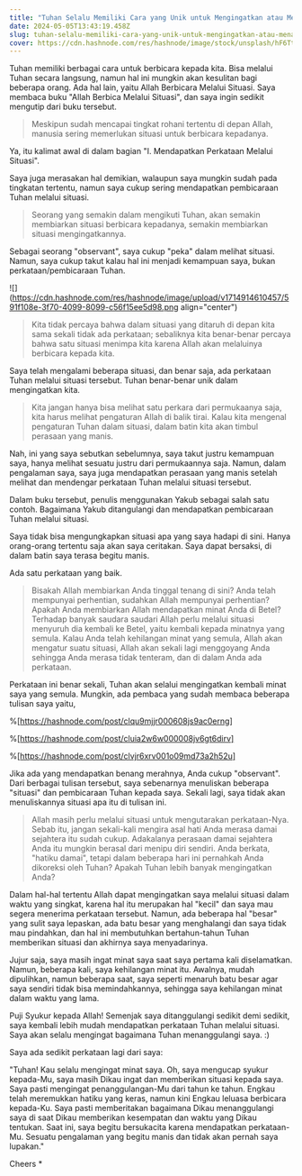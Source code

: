 ```yaml
---
title: "Tuhan Selalu Memiliki Cara yang Unik untuk Mengingatkan atau Menanggulangi Kita"
date: 2024-05-05T13:43:19.458Z
slug: tuhan-selalu-memiliki-cara-yang-unik-untuk-mengingatkan-atau-menanggulangi-kita
cover: https://cdn.hashnode.com/res/hashnode/image/stock/unsplash/hF6TtT-xz80/upload/9d4493eae937c2274ceaa32817a55730.jpeg
---
```


Tuhan memiliki berbagai cara untuk berbicara kepada kita. Bisa melalui Tuhan secara langsung, namun hal ini mungkin akan kesulitan bagi beberapa orang. Ada hal lain, yaitu Allah Berbicara Melalui Situasi. Saya membaca buku "Allah Berbica Melalui Situasi", dan saya ingin sedikit mengutip dari buku tersebut.

> Meskipun sudah mencapai tingkat rohani tertentu di depan Allah, manusia sering memerlukan situasi untuk berbicara kepadanya.

Ya, itu kalimat awal di dalam bagian "I. Mendapatkan Perkataan Melalui Situasi".

Saya juga merasakan hal demikian, walaupun saya mungkin sudah pada tingkatan tertentu, namun saya cukup sering mendapatkan pembicaraan Tuhan melalui situasi.

> Seorang yang semakin dalam mengikuti Tuhan, akan semakin membiarkan situasi berbicara kepadanya, semakin membiarkan situasi mengingatkannya.

Sebagai seorang "observant", saya cukup "peka" dalam melihat situasi. Namun, saya cukup takut kalau hal ini menjadi kemampuan saya, bukan perkataan/pembicaraan Tuhan.

![](https://cdn.hashnode.com/res/hashnode/image/upload/v1714914610457/591f108e-3f70-4099-8099-c56f15ee5d98.png align="center")

> Kita tidak percaya bahwa dalam situasi yang ditaruh di depan kita sama sekali tidak ada perkataan; sebaliknya kita benar-benar percaya bahwa satu situasi menimpa kita karena Allah akan melaluinya berbicara kepada kita.

Saya telah mengalami beberapa situasi, dan benar saja, ada perkataan Tuhan melalui situasi tersebut. Tuhan benar-benar unik dalam mengingatkan kita.

> Kita jangan hanya bisa melihat satu perkara dari permukaanya saja, kita harus melihat pengaturan Allah di balik tirai. Kalau kita mengenal pengaturan Tuhan dalam situasi, dalam batin kita akan timbul perasaan yang manis.

Nah, ini yang saya sebutkan sebelumnya, saya takut justru kemampuan saya, hanya melihat sesuatu justru dari permukaannya saja. Namun, dalam pengalaman saya, saya juga mendapatkan perasaan yang manis setelah melihat dan mendengar perkataan Tuhan melalui situasi tersebut.

Dalam buku tersebut, penulis menggunakan Yakub sebagai salah satu contoh. Bagaimana Yakub ditangulangi dan mendapatkan pembicaraan Tuhan melalui situasi.

Saya tidak bisa mengungkapkan situasi apa yang saya hadapi di sini. Hanya orang-orang tertentu saja akan saya ceritakan. Saya dapat bersaksi, di dalam batin saya terasa begitu manis.

Ada satu perkataan yang baik.

> Bisakah Allah membiarkan Anda tinggal tenang di sini? Anda telah mempunyai perhentian, sudahkan Allah mempunyai perhentian? Apakah Anda membiarkan Allah mendapatkan minat Anda di Betel? Terhadap banyak saudara saudari Allah perlu melalui situasi menyuruh dia kembali ke Betel, yaitu kembali kepada minatnya yang semula. Kalau Anda telah kehilangan minat yang semula, Allah akan mengatur suatu situasi, Allah akan sekali lagi menggoyang Anda sehingga Anda merasa tidak tenteram, dan di dalam Anda ada perkataan.

Perkataan ini benar sekali, Tuhan akan selalui mengingatkan kembali minat saya yang semula. Mungkin, ada pembaca yang sudah membaca beberapa tulisan saya yaitu,

%[https://hashnode.com/post/clqu9mjjr000608js9ac0erng] 

%[https://hashnode.com/post/cluia2w6w000008jv6gt6dirv] 

%[https://hashnode.com/post/clvjr6xrv001o09md73a2h52u] 

Jika ada yang mendapatkan benang merahnya, Anda cukup "observant". Dari berbagai tulisan tersebut, saya sebenarnya menuliskan beberapa "situasi" dan pembicaraan Tuhan kepada saya. Sekali lagi, saya tidak akan menuliskannya situasi apa itu di tulisan ini.

> Allah masih perlu melalui situasi untuk mengutarakan perkataan-Nya. Sebab itu, jangan sekali-kali mengira asal hati Anda merasa damai sejahtera itu sudah cukup. Adakalanya perasaan damai sejahtera Anda itu mungkin berasal dari menipu diri sendiri. Anda berkata, "hatiku damai", tetapi dalam beberapa hari ini pernahkah Anda dikoreksi oleh Tuhan? Apakah Tuhan lebih banyak mengingatkan Anda?

Dalam hal-hal tertentu Allah dapat mengingatkan saya melalui situasi dalam waktu yang singkat, karena hal itu merupakan hal "kecil" dan saya mau segera menerima perkataan tersebut. Namun, ada beberapa hal "besar" yang sulit saya lepaskan, ada batu besar yang menghalangi dan saya tidak mau pindahkan, dan hal ini membutuhkan bertahun-tahun Tuhan memberikan situasi dan akhirnya saya menyadarinya.

Jujur saja, saya masih ingat minat saya saat saya pertama kali diselamatkan. Namun, beberapa kali, saya kehilangan minat itu. Awalnya, mudah dipulihkan, namun beberapa saat, saya seperti menaruh batu besar agar saya sendiri tidak bisa memindahkannya, sehingga saya kehilangan minat dalam waktu yang lama.

Puji Syukur kepada Allah! Semenjak saya ditanggulangi sedikit demi sedikit, saya kembali lebih mudah mendapatkan perkataan Tuhan melalui situasi. Saya akan selalu mengingat bagaimana Tuhan menanggulangi saya. :)

Saya ada sedikit perkataan lagi dari saya:

"Tuhan! Kau selalu mengingat minat saya. Oh, saya mengucap syukur kepada-Mu, saya masih Dikau ingat dan memberikan situasi kepada saya. Saya pasti mengingat penanggulangan-Mu dari tahun ke tahun. Engkau telah meremukkan hatiku yang keras, namun kini Engkau leluasa berbicara kepada-Ku. Saya pasti memberitakan bagaimana Dikau menanggulangi saya di saat Dikau memberikan kesempatan dan waktu yang Dikau tentukan. Saat ini, saya begitu bersukacita karena mendapatkan perkataan-Mu. Sesuatu pengalaman yang begitu manis dan tidak akan pernah saya lupakan."

Cheers \*